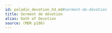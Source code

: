 ```yaml
---
id: paladin_devotion_hd.md#serment-de-dévotion
title: Serment de dévotion
alias: Oath of Devotion
source: (MDR p186)
---
```


